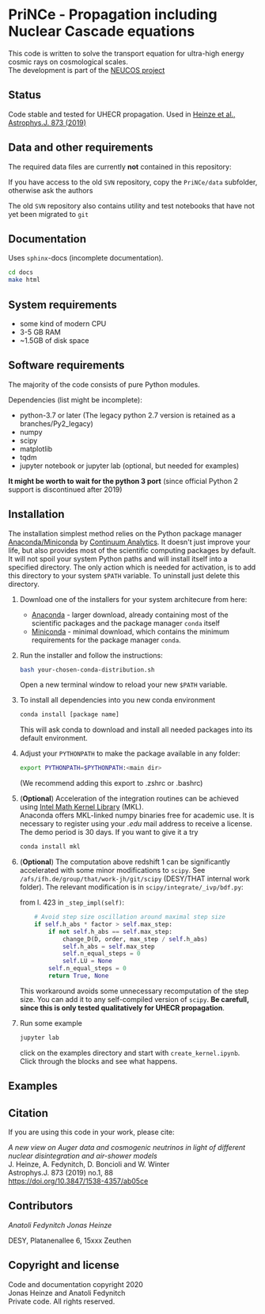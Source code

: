 PriNCe - **Pr**opagation **i**ncluding **N**uclear **C**ascade **e**quations
========================================================

This code is written to solve the transport equation for ultra-high energy cosmic rays on cosmological scales.  
The development is part of the [NEUCOS project](https://astro.desy.de/theory/neucos/index_eng.html)

Status
------

Code stable and tested for UHECR propagation. Used in [Heinze et al., Astrophys.J. 873 (2019)](https://doi.org/10.3847/1538-4357/ab05ce)

Data and other requirements
-------------------

The required data files are currently **not** contained in this repository:

If you have access to the old `SVN` repository, copy the `PriNCe/data` subfolder, otherwise ask the authors

The old `SVN` repository also contains utility and test notebooks that have not yet been migrated to `git`

Documentation
-------------

Uses `sphinx`-docs (incomplete documentation).

```bash
cd docs
make html
```

System requirements
-------------------

- some kind of modern CPU
- 3-5 GB RAM
- ~1.5GB of disk space

Software requirements
---------------------

The majority of the code consists of pure Python modules.

Dependencies (list might be incomplete):

- python-3.7 or later (The legacy python 2.7 version is retained as a branches/Py2_legacy)
- numpy
- scipy
- matplotlib
- tqdm
- jupyter notebook or jupyter lab (optional, but needed for examples)

**It might be worth to wait for the python 3 port** (since official Python 2 support is discontinued after 2019)

Installation
------------

The installation simplest method relies on the Python package manager [Anaconda/Miniconda](https://store.continuum.io/cshop/anaconda/) by [Continuum Analytics](http://www.continuum.io). It doesn't just improve your life, but also provides most of the scientific computing packages by default. It will not spoil your system Python paths and will install itself into a specified directory. The only action which is needed for activation, is to add this directory to your system `$PATH` variable. To uninstall just delete this directory.

1. Download one of the installers for your system architecure from here:

   - [Anaconda](http://continuum.io/downloads) - larger download, already containing most of the scientific packages and the package manager `conda` itself
   - [Miniconda](http://conda.pydata.org/miniconda.html) - minimal download, which contains the minimum requirements for the package manager `conda`.

2. Run the installer and follow the instructions:

    ```bash
    bash your-chosen-conda-distribution.sh
    ```

    Open a new terminal window to reload your new `$PATH` variable.

3. To install all dependencies into you new conda environment

    ```bash
    conda install [package name]
    ```

    This will ask conda to download and install all needed packages into its default environment.

4. Adjust your `PYTHONPATH` to make the package available in any folder:

    ```bash
    export PYTHONPATH=$PYTHONPATH:<main dir>
    ```

    (We recommend adding this export to .zshrc or .bashrc)

5. (**Optional**) Acceleration of the integration routines can be achieved using [Intel Math Kernel Library](https://software.intel.com/en-us/intel-mkl) (MKL).  
Anaconda offers MKL-linked numpy binaries free for academic use. It is necessary to register using your *.edu* mail address to receive a license. The demo period is 30 days. If you want to give it a try

    ```bash
    conda install mkl
    ```

6. (**Optional**) The computation above redshift 1 can be significantly accelerated with some minor modifications to `scipy`. See `/afs/ifh.de/group/that/work-jh/git/scipy` (DESY/THAT internal work folder). The relevant modification is in `scipy/integrate/_ivp/bdf.py`:

    from l. 423 in `_step_impl(self)`:  

    ```python
        # Avoid step size oscillation around maximal step size
        if self.h_abs * factor > self.max_step:
            if not self.h_abs == self.max_step:
                change_D(D, order, max_step / self.h_abs)
                self.h_abs = self.max_step
                self.n_equal_steps = 0
                self.LU = None
            self.n_equal_steps = 0
            return True, None
    ```

    This workaround avoids some unnecessary recomputation of the step size. You can add it to any self-compiled version of `scipy`. **Be carefull, since this is only tested qualitatively for UHECR propagation**.

7. Run some example

    ```bash
    jupyter lab
    ```

    click on the examples directory and start with `create_kernel.ipynb`. Click through the blocks and see what happens.

Examples
--------

Citation
--------

If you are using this code in your work, please cite:

*A new view on Auger data and cosmogenic neutrinos in light of different nuclear disintegration and air-shower models*  
J. Heinze, A. Fedynitch, D. Boncioli and W. Winter  
Astrophys.J. 873 (2019) no.1, 88  
https://doi.org/10.3847/1538-4357/ab05ce

Contributors
------------

*Anatoli Fedynitch*
*Jonas Heinze*

DESY, Platanenallee 6, 15xxx Zeuthen

Copyright and license
---------------------

Code and documentation copyright 2020  
Jonas Heinze and Anatoli Fedynitch  
Private code. All rights reserved.
